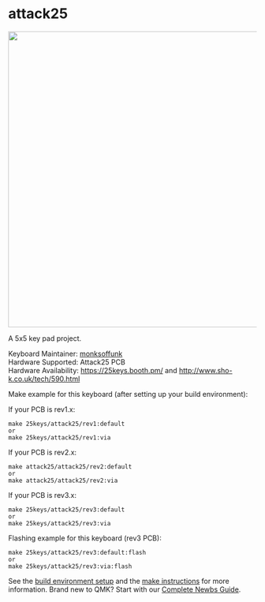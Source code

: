# attack25

<img src="https://i.imgur.com/pySb3wU.jpg" width="600px">

A 5x5 key pad project.

Keyboard Maintainer: [monksoffunk](https://github.com/monksoffunk)  
Hardware Supported: Attack25 PCB  
Hardware Availability: https://25keys.booth.pm/ and http://www.sho-k.co.uk/tech/590.html

Make example for this keyboard (after setting up your build environment):

If your PCB is rev1.x:

    make 25keys/attack25/rev1:default
    or
    make 25keys/attack25/rev1:via

If your PCB is rev2.x:

    make attack25/attack25/rev2:default
    or
    make attack25/attack25/rev2:via
    
If your PCB is rev3.x:

    make 25keys/attack25/rev3:default
    or
    make 25keys/attack25/rev3:via
    
Flashing example for this keyboard (rev3 PCB):

    make 25keys/attack25/rev3:default:flash
    or
    make 25keys/attack25/rev3:via:flash

See the [build environment setup](https://docs.qmk.fm/#/getting_started_build_tools) and the [make instructions](https://docs.qmk.fm/#/getting_started_make_guide) for more information. Brand new to QMK? Start with our [Complete Newbs Guide](https://docs.qmk.fm/#/newbs).

